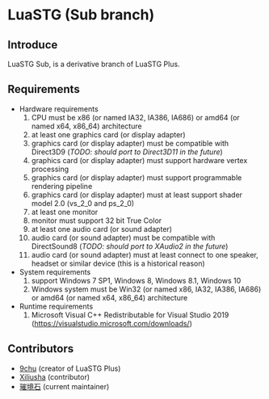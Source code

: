 # LuaSTG (Sub branch)

## Introduce

LuaSTG Sub, is a derivative branch of LuaSTG Plus.  

## Requirements  

* Hardware requirements  
    1. CPU must be x86 (or named IA32, IA386, IA686) or amd64 (or named x64, x86_64) architecture  
    2. at least one graphics card (or display adapter)  
    3. graphics card (or display adapter) must be compatible with Direct3D9 (_TODO: should port to Direct3D11 in the future_)  
    4. graphics card (or display adapter) must support hardware vertex processing  
    5. graphics card (or display adapter) must support programmable rendering pipeline  
    6. graphics card (or display adapter) must at least support shader model 2.0 (vs_2_0 and ps_2_0)  
    7. at least one monitor  
    8. monitor must support 32 bit True Color  
    9. at least one audio card (or sound adapter)  
    10. audio card (or sound adapter) must be compatible with DirectSound8 (_TODO: should port to XAudio2 in the future_)  
    11. audio card (or sound adapter) must at least connect to one speaker, headset or similar device (this is a historical reason)  
* System requirements  
    1. support Windows 7 SP1, Windows 8, Windows 8.1, Windows 10  
    2. Windows system must be Win32 (or named x86, IA32, IA386, IA686) or amd64 (or named x64, x86_64) architecture  
* Runtime requirements  
    1. Microsoft Visual C++ Redistributable for Visual Studio 2019 (https://visualstudio.microsoft.com/downloads/)  

## Contributors

* [9chu](https://github.com/9chu) (creator of LuaSTG Plus)  
* [Xiliusha](https://github.com/Xiliusha) (contributor)  
* [璀境石](https://github.com/Demonese) (current maintainer)  
